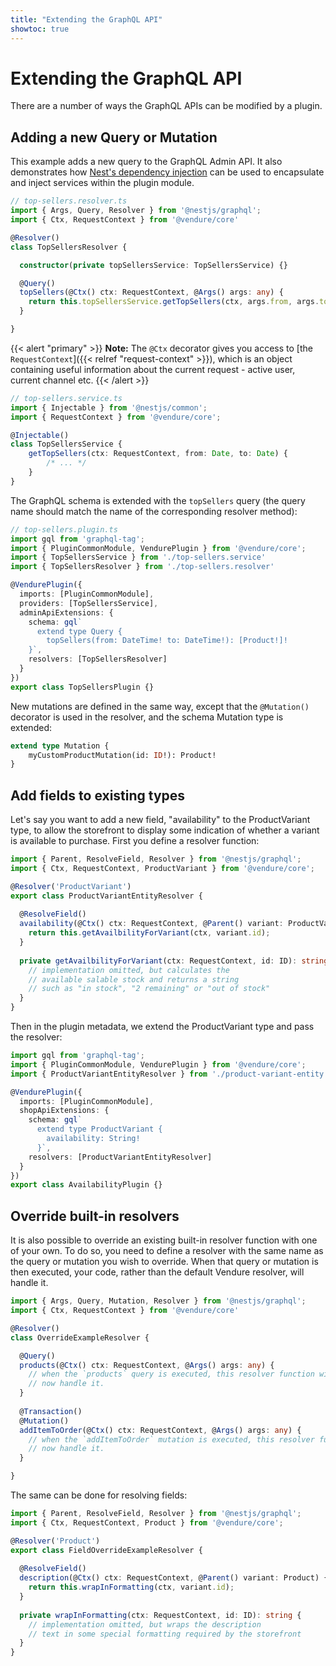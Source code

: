 ```yaml
---
title: "Extending the GraphQL API"
showtoc: true
---
```


# Extending the GraphQL API

There are a number of ways the GraphQL APIs can be modified by a plugin.

## Adding a new Query or Mutation

This example adds a new query to the GraphQL Admin API. It also demonstrates how [Nest's dependency injection](https://docs.nestjs.com/providers) can be used to encapsulate and inject services within the plugin module.
 
```TypeScript
// top-sellers.resolver.ts
import { Args, Query, Resolver } from '@nestjs/graphql';
import { Ctx, RequestContext } from '@vendure/core'

@Resolver()
class TopSellersResolver {

  constructor(private topSellersService: TopSellersService) {}

  @Query()
  topSellers(@Ctx() ctx: RequestContext, @Args() args: any) {
    return this.topSellersService.getTopSellers(ctx, args.from, args.to);
  }

}
```
{{< alert "primary" >}}
  **Note:** The `@Ctx` decorator gives you access to [the `RequestContext`]({{< relref "request-context" >}}), which is an object containing useful information about the current request - active user, current channel etc.
{{< /alert >}}

```TypeScript
// top-sellers.service.ts
import { Injectable } from '@nestjs/common';
import { RequestContext } from '@vendure/core';

@Injectable()
class TopSellersService {
    getTopSellers(ctx: RequestContext, from: Date, to: Date) { 
        /* ... */
    }
}
```

The GraphQL schema is extended with the `topSellers` query (the query name should match the name of the corresponding resolver method):

```TypeScript
// top-sellers.plugin.ts
import gql from 'graphql-tag';
import { PluginCommonModule, VendurePlugin } from '@vendure/core';
import { TopSellersService } from './top-sellers.service'
import { TopSellersResolver } from './top-sellers.resolver'

@VendurePlugin({
  imports: [PluginCommonModule],
  providers: [TopSellersService],
  adminApiExtensions: {
    schema: gql`
      extend type Query {
        topSellers(from: DateTime! to: DateTime!): [Product!]!
    }`,
    resolvers: [TopSellersResolver]
  }
})
export class TopSellersPlugin {}
```

New mutations are defined in the same way, except that the `@Mutation()` decorator is used in the resolver, and the schema Mutation type is extended:

```GraphQL
extend type Mutation { 
    myCustomProductMutation(id: ID!): Product!
}
```

## Add fields to existing types

Let's say you want to add a new field, "availability" to the ProductVariant type, to allow the storefront to display some indication of whether a variant is available to purchase. First you define a resolver function:

```TypeScript
import { Parent, ResolveField, Resolver } from '@nestjs/graphql';
import { Ctx, RequestContext, ProductVariant } from '@vendure/core';

@Resolver('ProductVariant')
export class ProductVariantEntityResolver {
  
  @ResolveField()
  availability(@Ctx() ctx: RequestContext, @Parent() variant: ProductVariant) {
    return this.getAvailbilityForVariant(ctx, variant.id);
  }
  
  private getAvailbilityForVariant(ctx: RequestContext, id: ID): string {
    // implementation omitted, but calculates the
    // available salable stock and returns a string
    // such as "in stock", "2 remaining" or "out of stock"
  }
}
```

Then in the plugin metadata, we extend the ProductVariant type and pass the resolver:

```TypeScript
import gql from 'graphql-tag';
import { PluginCommonModule, VendurePlugin } from '@vendure/core';
import { ProductVariantEntityResolver } from './product-variant-entity.resolver'

@VendurePlugin({
  imports: [PluginCommonModule],
  shopApiExtensions: {
    schema: gql`
      extend type ProductVariant {
        availability: String!
      }`,
    resolvers: [ProductVariantEntityResolver]
  }
})
export class AvailabilityPlugin {}
```

## Override built-in resolvers

It is also possible to override an existing built-in resolver function with one of your own. To do so, you need to define a resolver with the same name as the query or mutation you wish to override. When that query or mutation is then executed, your code, rather than the default Vendure resolver, will handle it.

```TypeScript
import { Args, Query, Mutation, Resolver } from '@nestjs/graphql';
import { Ctx, RequestContext } from '@vendure/core'

@Resolver()
class OverrideExampleResolver {

  @Query()
  products(@Ctx() ctx: RequestContext, @Args() args: any) {
    // when the `products` query is executed, this resolver function will
    // now handle it.
  }
  
  @Transaction()
  @Mutation()
  addItemToOrder(@Ctx() ctx: RequestContext, @Args() args: any) {
    // when the `addItemToOrder` mutation is executed, this resolver function will
    // now handle it.
  }

}
```

The same can be done for resolving fields:

```TypeScript
import { Parent, ResolveField, Resolver } from '@nestjs/graphql';
import { Ctx, RequestContext, Product } from '@vendure/core';

@Resolver('Product')
export class FieldOverrideExampleResolver {
  
  @ResolveField()
  description(@Ctx() ctx: RequestContext, @Parent() variant: Product) {
    return this.wrapInFormatting(ctx, variant.id);
  }
  
  private wrapInFormatting(ctx: RequestContext, id: ID): string {
    // implementation omitted, but wraps the description
    // text in some special formatting required by the storefront
  }
}
```

